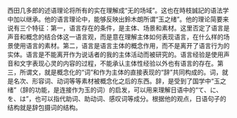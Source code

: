 西田几多郎的述语理论将所有的实在理解成“无的场域”。这也在時枝誠記的语法学中加以继承。他的语言理论中，能够反映出鈴木朗所谓“玉之绪”。他的理论简要来说有三个特征：第一，语言存在的条件，是主体、场景和素材。这里否定了语言是声音和概念的结合体这一语言观，而是意在理解主体如何表现语言，在什么样的场景使用语言的素材。第二，语言是语言主体的概念作用，而不是离开了语言行为的实体。语言是不能离开作为说话者的我的主体活动而被研究的。语言经验是使用声音和文字表现心灵的内容的过程，不能承认主体性经验以外也有语言的存在。第三，所谓文，就是概念化的“词”和作为主体的直接表现的“辞”共同构成的。词，就是名次、形容词、动词等等素材被概念化之后的东西。辞，是受到了国学中“玉之绪”（辞的功能，是连接作为玉的词）的启发，可以用来理解日语中的“て、に、を、は”，也可以指代助词、助动词、感叹词等成分。根据他的观点，日语句子的结构就是辞包摄词的结构。
